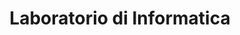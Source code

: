 ---
title: "Laboratorio di Informatica"
collection: teaching
type: "B.Sc. Programs in Computer Science (both Bari and Taranto)"
permalink: /teaching/laboratorio-di-informatica
venue: "University of Bari Aldo Moro, Department of Computer Science"
location: "Bari, Italy"
---